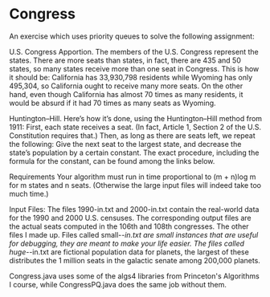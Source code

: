 # Congress
An exercise which uses priority queues to solve the following assignment: 

U.S. Congress Apportion. The members of the U.S.
Congress represent the states. There are more seats than
states, in fact, there are 435 and 50 states, so many states receive
more than one seat in Congress. This is how it should
be: California has 33,930,798 residents while Wyoming has
only 495,304, so California ought to receive many more
seats. On the other hand, even though California has almost
70 times as many residents, it would be absurd if it had 70
times as many seats as Wyoming.

Huntington–Hill. Here’s how it’s done, using the Huntington–Hill
method from 1911: First, each state receives a
seat. (In fact, Article 1, Section 2 of the U.S. Constitution requires
that.) Then, as long as there are seats left, we repeat
the following: Give the next seat to the largest state, and
decrease the state’s population by a certain constant. The
exact procedure, including the formula for the constant, can
be found among the links below.

Requirements
Your algorithm must run in time proportional to (m +
n)log m for m states and n seats. (Otherwise the large input
files will indeed take too much time.)

Input Files:
The files 1990-in.txt and 2000-in.txt contain the real-world data for
the 1990 and 2000 U.S. censuses. The corresponding output files are the actual seats computed in the 106th and 108th
congresses. The other files I made up. Files called small-*-in.txt are small instances that are useful for debugging, they
are meant to make your life easier. The files called huge-*-in.txt are fictional population data for planets, the largest of
these distributes the 1 million seats in the galactic senate among 200,000 planets.

Congress.java uses some of the algs4 libraries from Princeton's Algorithms I course, while CongressPQ.java does the same job without them.
